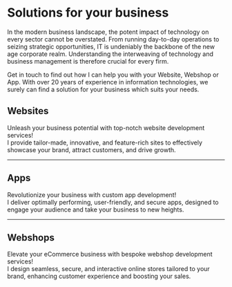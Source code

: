 <!-- hero -->
<!-- text -->

# Solutions for your business

In the modern business landscape, the potent impact of technology on every sector cannot be overstated. From running
day-to-day operations to seizing strategic opportunities, IT is undeniably the backbone of the new age corporate realm.
Understanding the interweaving of technology and business management is therefore crucial for every firm.

Get in touch to find out how I can help you with your Website, Webshop or App. With over 20 years of experience in
information technologies, we surely can find a solution for your business which suits your needs.

<!-- video -->
<!-- pink-fancy -->

## Websites

Unleash your business potential with top-notch website development services!<br/>I provide tailor-made, innovative, and
feature-rich sites to effectively showcase your brand, attract customers, and drive growth.

--- 

## Apps

Revolutionize your business with custom app development!<br/>I deliver optimally performing, user-friendly, and secure apps,
designed to engage your audience and take your business to new heights.

--- 

## Webshops

Elevate your eCommerce business with bespoke webshop development services! <br/>
I design seamless, secure, and interactive
online stores tailored to your brand, enhancing customer experience and boosting your sales.
